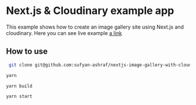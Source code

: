 # Next.js & Cloudinary example app

This example shows how to create an image gallery site using Next.js and cloudinary.
Here you can see live example [a link](https://nextjs-image-gallery-with-cloudinary-beryl.vercel.app)

## How to use

```bash
 git clone git@github.com:sufyan-ashraf/nextjs-image-gallery-with-cloudinary.git
```

```bash
yarn
```

```bash
yarn build
```

```bash
yarn start
```
